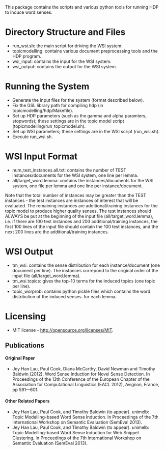 This package contains the scripts and various python tools for running HDP to induce word senses.

Directory Structure and Files
=============================
* run_wsi.sh: the main script for driving the WSI system.
* topicmodelling: contains various document preprocessing tools and the HDP program.
* wsi_input: contains the input for the WSI system.
* wsi_output: contains the output for the WSI system.

Running the System
==================
* Generate the input files for the system (format described below).
* Fix the GSL library path for compiling hdp (in topicmodelling/hdp/Makefile).
* Set up HDP parameters (such as the gamma and alpha paramters, stopwords); these settings are in the 
topic model script (topicmodelling/run_topicmodel.sh).
* Set up WSI parameters; these settings are in the WSI script (run_wsi.sh).
* Execute run_wsi.sh.

WSI Input Format
================
* num_test_instances.all.txt: contains the number of TEST instances/documents for the WSI system, one 
line per lemma.
* all/target_word.lemma: contains the instances/documents for the WSI system, one file per lemma and 
one line per instance/document.

Note that the total number of instances may be greater than the TEST instances - the test instances 
are instances of interest that will be evaluated. The remaining instances are additional/training 
instances for the topic model to produce higher quality senses.  The test instances should ALWAYS be 
put at the beginning of the input file (all/target_word.lemma), i.e. if there are 100 test 
instances and 200 additional/training instances, the first 100 lines of the input file should 
contain the 100 test instances, and the next 200 lines are the additional/training instances.

WSI Output
==========
* tm_wsi: contains the sense distribution for each instance/document (one document per line). The 
instances correpond to the original order of the input file (all/target_word.lemma).
* tm_wsi.topics: gives the top-10 terms for the induced topics (one topic per line).
* topic_worprob: contains python pickle files which contains the word distribution of the induced senses.
for each lemma.

Licensing
=========
* MIT license - http://opensource.org/licenses/MIT.

Publications
------------
#### Original Paper
* Jey Han Lau, Paul Cook, Diana McCarthy, David Newman and Timothy Baldwin (2012). 
Word Sense Induction for Novel Sense Detection. In Proceedings of the 13th Conference of the European Chapter 
of the Association for Computational Linguistics (EACL 2012), Avignon, France, pp 591—601.

#### Other Related Papers
* Jey Han Lau, Paul Cook, and Timothy Baldwin (to appear). unimelb: Topic Modelling-based Word Sense Induction. 
In Proceedings of the 7th International Workshop on Semantic Evaluation (SemEval 2013).
* Jey Han Lau, Paul Cook, and Timothy Baldwin (to appear). unimelb: Topic Modelling-based Word Sense Induction 
for Web Snippet Clustering. In Proceedings of the 7th International Workshop on Semantic Evaluation (SemEval 2013).

